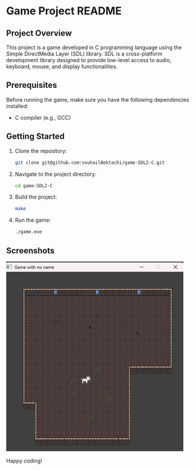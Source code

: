 # Game Project README

## Project Overview

This project is a game developed in C programming language using the Simple DirectMedia Layer (SDL) library. SDL is a cross-platform development library designed to provide low-level access to audio, keyboard, mouse, and display functionalities.

## Prerequisites

Before running the game, make sure you have the following dependencies installed:

- C compiler (e.g., GCC)

## Getting Started

1. Clone the repository:

    ```bash
    git clone git@github.com:souhailBektachi/game-SDL2-C.git
    ```

2. Navigate to the project directory:

    ```bash
    cd game-SDL2-C
    ```

3. Build the project:

    ```bash
    make
    ```

4. Run the game:

    ```bash
    ./game.exe
    ```
## Screenshots
![Screenshot 1](screenshots/screanshot.png)








Happy coding!

